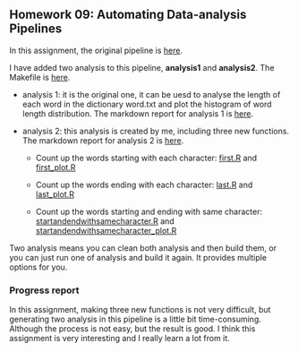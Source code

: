 ## Homework 09: Automating Data-analysis Pipelines

In this assignment, the original pipeline is [here](https://github.com/STAT545-UBC/make-activity). 

I have added two analysis to this pipeline, **analysis1** and **analysis2**. The Makefile is [here](Makefile).

* analysis 1: it is the original one, it can be uesd to analyse the length of each word in the dictionary word.txt and plot the histogram of word length distribution. The markdown report for analysis 1 is [here](report.md).

* analysis 2: this analysis is created by me, including three new functions. The markdown report for analysis 2 is [here](data-analysis.md).

  * Count up the words starting with each character: [first.R](first.R) and [first_plot.R](first_plot.R)
  
  * Count up the words ending with each character: [last.R](last.R) and [last_plot.R](last_plot.R)
  
  * Count up the words starting and ending with same character: [startandendwithsamecharacter.R](startandendwithsamecharacter.R) and [startandendwithsamecharacter_plot.R](startandendwithsamecharacter_plot.R)

Two analysis means you can clean both analysis and then build them, or you can just run one of analysis and build it again. It provides multiple options for you. 

### Progress report

In this assignment, making three new functions is not very difficult, but generating two analysis in this pipeline is a little bit time-consuming. Although the process is not easy, but the result is good. I think this assignment is very interesting and I really learn a lot from it. 






  
  



